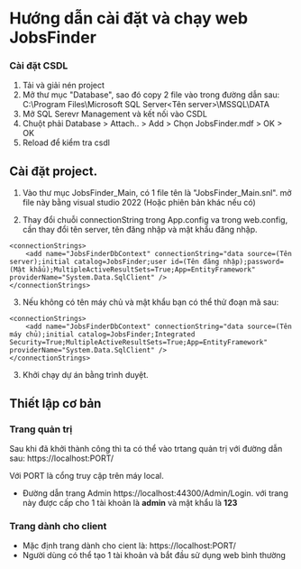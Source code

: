 # Hướng dẫn cài đặt và chạy web JobsFinder



<!-- installation -->
### Cài đặt CSDL

1. Tải và giải nén project
2. Mở thư mục "Database", sao đó copy 2 file vào trong đường dẫn sau: C:\Program Files\Microsoft SQL Server\<Tên server>\MSSQL\DATA
3. Mở SQL Serevr Management và kết nối vào CSDL
4. Chuột phải Database > Attach.. > Add > Chọn JobsFinder.mdf > OK > OK
5. Reload để kiểm tra csdl


## Cài đặt project.
1. Vào thư mục JobsFinder_Main, có 1 file tên là "JobsFinder_Main.snl". mở file này bằng visual studio 2022 (Hoặc phiên bản khác nếu có)

2. Thay đổi chuỗi connectionString trong App.config va trong web.config, cần thay đổi tên server, tên đăng nhập và mật khẩu đăng nhập.

```
<connectionStrings>
	<add name="JobsFinderDbContext" connectionString="data source=(Tên server);initial catalog=JobsFinder;user id=(Tên đăng nhập);password=(Mật khẩu);MultipleActiveResultSets=True;App=EntityFramework" providerName="System.Data.SqlClient" />
</connectionStrings>
```
3. Nếu không có tên máy chủ và mật khẩu bạn có thể thử đoạn mã sau:
```
<connectionStrings>
    <add name="JobsFinderDbContext" connectionString="data source=(Tên máy chủ);initial catalog=JobsFinder;Integrated Security=True;MultipleActiveResultSets=True;App=EntityFramework" providerName="System.Data.SqlClient" />
</connectionStrings>
```
3. Khởi chạy dự án bằng trình duyệt.

## Thiết lập cơ bản
### Trang quản trị

Sau khi đã khởi thành công thì ta có thể vào trtang quản trị với đường dẫn sau: https://localhost:PORT/

Với PORT là cổng truy cập trên máy local.

* Đường dẫn trang Admin
https://localhost:44300/Admin/Login.  với trang này được cấp cho 1 tài khoản là **admin** và mật khẩu là **123**


### Trang dành cho client
* Mặc định trang dành cho cient là: https://localhost:PORT/
* Người dùng có thể tạo 1 tài khoản và bắt đầu sử dụng web bình thường
